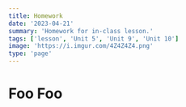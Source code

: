 ```yaml
---
title: Homework
date: '2023-04-21'
summary: 'Homework for in-class lesson.'
tags: ['lesson', 'Unit 5', 'Unit 9', 'Unit 10']
image: 'https://i.imgur.com/4Z4Z4Z4.png'
type: 'page'
---
```


# Foo Foo